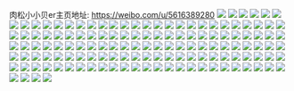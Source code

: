 肉松小小贝er主页地址: https://weibo.com/u/5616389280 
![](https://wx4.sinaimg.cn/mw2000/00685NpSly1h8vjkuxsoqj30tu13oqaq.jpg) 
![](https://wx4.sinaimg.cn/mw2000/00685NpSly1h8pybdg1v3j31ho1zknpd.jpg) 
![](https://wx4.sinaimg.cn/mw2000/00685NpSly1h8pybe3r0jj316o1kwaxy.jpg) 
![](https://wx4.sinaimg.cn/mw2000/00685NpSly1h8pybfhhukj31ho1zku0x.jpg) 
![](https://wx4.sinaimg.cn/mw2000/00685NpSly1h8pybccbxpj32dc35shdu.jpg) 
![](https://wx4.sinaimg.cn/mw2000/00685NpSly1h8pyb9q1r2j30sg0sgtfk.jpg) 
![](https://wx4.sinaimg.cn/mw2000/00685NpSly1h8pybg1tdqj314a14atr6.jpg) 
![](https://wx4.sinaimg.cn/mw2000/00685NpSly1h8pybgw5hxj31zk1hou0m.jpg) 
![](https://wx4.sinaimg.cn/mw2000/00685NpSly1h8pybhimy5j32bz2thhdt.jpg) 
![](https://wx4.sinaimg.cn/mw2000/00685NpSly1h8pybawcjoj31ho1zkx6p.jpg) 
![](https://wx4.sinaimg.cn/mw2000/00685NpSly1h8hw1x6i5ej30u01sxk7p.jpg) 
![](https://wx4.sinaimg.cn/mw2000/00685NpSly1h8hw1sj40cj30wi1ycnpd.jpg) 
![](https://wx4.sinaimg.cn/mw2000/00685NpSly1h8hw1vyiiij30wi1ycqv5.jpg) 
![](https://wx4.sinaimg.cn/mw2000/00685NpSly1h8hw1kylh9j30wi1ycnpd.jpg) 
![](https://wx4.sinaimg.cn/mw2000/00685NpSly1h8hw1omk4kj30wi1ycnpd.jpg) 
![](https://wx4.sinaimg.cn/mw2000/00685NpSly1h8hw4b411kj30u01sx4ef.jpg) 
![](https://wx4.sinaimg.cn/mw2000/00685NpSly1h8hw49dfwuj30u01sxat3.jpg) 
![](https://wx4.sinaimg.cn/mw2000/00685NpSly1h8d3o0uzdfj31sb1sbno2.jpg) 
![](https://wx4.sinaimg.cn/mw2000/00685NpSly1h8d3o06hlhj30wg0wg7a1.jpg) 
![](https://wx4.sinaimg.cn/mw2000/00685NpSly1h5y5wjui2uj30u01403zj.jpg) 
![](https://wx4.sinaimg.cn/mw2000/00685NpSly1h5y5wjji5wj30u013o7a6.jpg) 
![](https://wx4.sinaimg.cn/mw2000/00685NpSly1h5ip89g7opj33402c0u0y.jpg) 
![](https://wx4.sinaimg.cn/mw2000/00685NpSly1h5ip8amnc8j32c0340qv5.jpg) 
![](https://wx4.sinaimg.cn/mw2000/00685NpSly1h5ip8b75gxj31hc0u0qkj.jpg) 
![](https://wx4.sinaimg.cn/mw2000/00685NpSly1h4w2lqfpidj32c0340x6q.jpg) 
![](https://wx4.sinaimg.cn/mw2000/00685NpSly1h4rf1sslu5j33344moqv8.jpg) 
![](https://wx4.sinaimg.cn/mw2000/00685NpSly1h4rf24objcj33344mo7wl.jpg) 
![](https://wx4.sinaimg.cn/mw2000/00685NpSly1h4rf1kpeptj33344mohdx.jpg) 
![](https://wx4.sinaimg.cn/mw2000/00685NpSly1h4rf2cv0buj33344mohdw.jpg) 
![](https://wx4.sinaimg.cn/mw2000/00685NpSly1h4qiqxdnkzj32c0340u0x.jpg) 
![](https://wx4.sinaimg.cn/mw2000/00685NpSly1h4qiqw7icej322n2rjnpd.jpg) 
![](https://wx4.sinaimg.cn/mw2000/00685NpSly1h4qir1n42oj32c03404qr.jpg) 
![](https://wx4.sinaimg.cn/mw2000/00685NpSly1h4259jdte1j30rr0rrwp8.jpg) 
![](https://wx4.sinaimg.cn/mw2000/00685NpSly1h4259koz8jj30qa0qawn6.jpg) 
![](https://wx4.sinaimg.cn/mw2000/00685NpSly1h4259k58myj30sg0sg48f.jpg) 
![](https://wx4.sinaimg.cn/mw2000/00685NpSly1h3oc1jks5wj32ms1z3e82.jpg) 
![](https://wx4.sinaimg.cn/mw2000/00685NpSly1h3oc1qekdij35dc3kwkjq.jpg) 
![](https://wx4.sinaimg.cn/mw2000/00685NpSly1h3oc1wv9tdj335s23uqv8.jpg) 
![](https://wx4.sinaimg.cn/mw2000/00685NpSly1h3oc1yrx1sj32tw27khdu.jpg) 
![](https://wx4.sinaimg.cn/mw2000/00685NpSly1h3oc3j7u8zj30wi0hqwhd.jpg) 
![](https://wx4.sinaimg.cn/mw2000/00685NpSly1h3cq04hf6jj323u35sqv7.jpg) 
![](https://wx4.sinaimg.cn/mw2000/00685NpSly1h3cq161jdoj323u35se83.jpg) 
![](https://wx4.sinaimg.cn/mw2000/00685NpSly1h3cq0uyd3oj323u35s1l0.jpg) 
![](https://wx4.sinaimg.cn/mw2000/00685NpSly1h3c3dbexn1j31be0zk4bl.jpg) 
![](https://wx4.sinaimg.cn/mw2000/00685NpSly1h3c3daxoy6j31be0zk4be.jpg) 
![](https://wx4.sinaimg.cn/mw2000/00685NpSly1h34oe2270gj31sc2dsu0x.jpg) 
![](https://wx4.sinaimg.cn/mw2000/00685NpSly1h329xrpz56j30wi17bn8s.jpg) 
![](https://wx4.sinaimg.cn/mw2000/00685NpSly1h329xstbg4j30wh17bk4l.jpg) 
![](https://wx4.sinaimg.cn/mw2000/00685NpSly1h2uuc9freej31is211ha7.jpg) 
![](https://wx4.sinaimg.cn/mw2000/00685NpSly1h2gbke1w84j31sc2dsqv5.jpg) 
![](https://wx4.sinaimg.cn/mw2000/00685NpSly1h2ap68vom8j30u01sytdu.jpg) 
![](https://wx4.sinaimg.cn/mw2000/00685NpSly1h2ap6b7qawj30u01sy79o.jpg) 
![](https://wx4.sinaimg.cn/mw2000/00685NpSly1h2ap66smwsj30u01sydkq.jpg) 
![](https://wx4.sinaimg.cn/mw2000/00685NpSly1h2ap6dco38j30u01sy0x9.jpg) 
![](https://wx4.sinaimg.cn/mw2000/00685NpSly1h24wjbhvgnj30u01syn1d.jpg) 
![](https://wx4.sinaimg.cn/mw2000/00685NpSly1h24wj9n5q0j30u01sywiu.jpg) 
![](https://wx4.sinaimg.cn/mw2000/00685NpSly1h24rv9bvpxj31400u0n5r.jpg) 
![](https://wx4.sinaimg.cn/mw2000/00685NpSly1h22258nzwdj30u0140qal.jpg) 
![](https://wx4.sinaimg.cn/mw2000/00685NpSly1h21cgsvavgj31400u0qb3.jpg) 
![](https://wx4.sinaimg.cn/mw2000/00685NpSly1h21chjgeu6j31sy0u046j.jpg) 
![](https://wx4.sinaimg.cn/mw2000/00685NpSly1h1wt709fngj30u0140ah0.jpg) 
![](https://wx4.sinaimg.cn/mw2000/00685NpSly1h1u2sfjdbfj30u00u0tfk.jpg) 
![](https://wx4.sinaimg.cn/mw2000/00685NpSly1h1u2sgprpij30u0140aju.jpg) 
![](https://wx4.sinaimg.cn/mw2000/00685NpSly1h1u2seinbrj30u01407eh.jpg) 
![](https://wx4.sinaimg.cn/mw2000/00685NpSly1h1u2shsk72j30u01407dc.jpg) 
![](https://wx4.sinaimg.cn/mw2000/00685NpSly1h1ryrde4qtj313u0tun24.jpg) 
![](https://wx4.sinaimg.cn/mw2000/00685NpSly1h1ryrbclwnj31400u048b.jpg) 
![](https://wx4.sinaimg.cn/mw2000/00685NpSly1h1ryrbs5guj30u0140wms.jpg) 
![](https://wx4.sinaimg.cn/mw2000/00685NpSly1h1ryralseij31sy0u0tlb.jpg) 
![](https://wx4.sinaimg.cn/mw2000/00685NpSly1h1ryrc9019j31400u04a4.jpg) 
![](https://wx4.sinaimg.cn/mw2000/00685NpSly1h1omq6ottjj31hc0u0tez.jpg) 
![](https://wx4.sinaimg.cn/mw2000/00685NpSly1h1o2yg1aksj30tz0tpq7s.jpg) 
![](https://wx4.sinaimg.cn/mw2000/00685NpSly1h1o2yd2qhaj30u014042x.jpg) 
![](https://wx4.sinaimg.cn/mw2000/00685NpSly1h1o2ycqqecj30u01sydlm.jpg) 
![](https://wx4.sinaimg.cn/mw2000/00685NpSly1h1o2yelt2yj30u01574ez.jpg) 
![](https://wx4.sinaimg.cn/mw2000/00685NpSly1h1o2yggyx6j31hc0u0ad0.jpg) 
![](https://wx4.sinaimg.cn/mw2000/00685NpSly1h1o2yddi0zj31hc0u0ak3.jpg) 
![](https://wx4.sinaimg.cn/mw2000/00685NpSly1h1o2yf9o3yj30tz0miwge.jpg) 
![](https://wx4.sinaimg.cn/mw2000/00685NpSly1h1jmnxtjllj31400u0k5k.jpg) 
![](https://wx4.sinaimg.cn/mw2000/00685NpSly1h1jmo0xnlnj31410u0dqf.jpg) 
![](https://wx4.sinaimg.cn/mw2000/00685NpSly1h1jmnzss3oj31410u0wn7.jpg) 
![](https://wx4.sinaimg.cn/mw2000/00685NpSly1h1jmnw6ta5j31bb0u04c7.jpg) 
![](https://wx4.sinaimg.cn/mw2000/00685NpSly1h1jmo2du1mj31400u0n9v.jpg) 
![](https://wx4.sinaimg.cn/mw2000/00685NpSly1h1jmntde3qj31910u0doy.jpg) 
![](https://wx4.sinaimg.cn/mw2000/00685NpSly1h1jmnus8iaj31400u0qgq.jpg) 
![](https://wx4.sinaimg.cn/mw2000/00685NpSly1h1jmnyr95aj31910u0tgf.jpg) 
![](https://wx4.sinaimg.cn/mw2000/00685NpSly1h1jmo375gjj31400u07at.jpg) 
![](https://wx4.sinaimg.cn/mw2000/00685NpSly1h1heugx3k0j30u01c6q8e.jpg) 
![](https://wx4.sinaimg.cn/mw2000/00685NpSly1h1eqclkdynj30wi0gegmn.jpg) 
![](https://wx4.sinaimg.cn/mw2000/00685NpSly1h16on6k9r1j30sg7dfhdt.jpg) 
![](https://wx4.sinaimg.cn/mw2000/00685NpSly1h16onan99zj30sg75okjl.jpg) 
![](https://wx4.sinaimg.cn/mw2000/00685NpSly1h16onf1uodj30sg8annpd.jpg) 
![](https://wx4.sinaimg.cn/mw2000/00685NpSly1h16onhne52j30sg7v4kiu.jpg) 
![](https://wx4.sinaimg.cn/mw2000/00685NpSly1h16on2un5xj30sg6xznpd.jpg) 
![](https://wx4.sinaimg.cn/mw2000/00685NpSly1h167qqvwq1j31hc0u0jyf.jpg) 
![](https://wx4.sinaimg.cn/mw2000/00685NpSly1h151eepqx3j32c0340x6p.jpg) 
![](https://wx4.sinaimg.cn/mw2000/00685NpSly1h151eh5n3aj32c033zqv5.jpg) 
![](https://wx4.sinaimg.cn/mw2000/00685NpSly1h151edtw7xj32c0340qv5.jpg) 
![](https://wx4.sinaimg.cn/mw2000/00685NpSly1h151efnhl9j32c0340qv5.jpg) 
![](https://wx4.sinaimg.cn/mw2000/00685NpSly1h151ed4zsnj32c03401ky.jpg) 
![](https://wx4.sinaimg.cn/mw2000/00685NpSly1h151egjwkqj32c033z1ky.jpg) 
![](https://wx4.sinaimg.cn/mw2000/00685NpSly1h13ugfezuoj317h07o40b.jpg) 
![](https://wx4.sinaimg.cn/mw2000/00685NpSly1h0q051yzclj30u01910yy.jpg) 
![](https://wx4.sinaimg.cn/mw2000/00685NpSly1h0q05198jij30u0191k10.jpg) 
![](https://wx4.sinaimg.cn/mw2000/00685NpSly1h0q0547udtj31400u07by.jpg) 
![](https://wx4.sinaimg.cn/mw2000/00685NpSly1h0q052amndj30u0191gtk.jpg) 
![](https://wx4.sinaimg.cn/mw2000/00685NpSly1h0q051nxu8j30u0190n5a.jpg) 
![](https://wx4.sinaimg.cn/mw2000/00685NpSly1h0q052vq06j31400u0dm5.jpg) 
![](https://wx4.sinaimg.cn/mw2000/00685NpSly1h0q052ka8aj31400u0q8z.jpg) 
![](https://wx4.sinaimg.cn/mw2000/00685NpSly1h0q054nmxzj30u0191n6v.jpg) 
![](https://wx4.sinaimg.cn/mw2000/00685NpSly1h0q0cys5q9j30u0191thc.jpg) 
![](https://wx4.sinaimg.cn/mw2000/00685NpSly1h0nmr9tuihj30u0141441.jpg) 
![](https://wx4.sinaimg.cn/mw2000/00685NpSly1h0j3wpv09vj30u00u0q94.jpg) 
![](https://wx4.sinaimg.cn/mw2000/00685NpSly1h0j3wqpymtj30u00u0tfz.jpg) 
![](https://wx4.sinaimg.cn/mw2000/00685NpSly1h0hav1yf1fj30u01sy794.jpg) 
![](https://wx4.sinaimg.cn/mw2000/00685NpSly1h0hauxh5roj30u01sydm2.jpg) 
![](https://wx4.sinaimg.cn/mw2000/00685NpSly1h0hav6zk34j30u01sy0yj.jpg) 
![](https://wx4.sinaimg.cn/mw2000/00685NpSly1h0havb9xicj30u01sygrr.jpg) 
![](https://wx4.sinaimg.cn/mw2000/00685NpSly1h0havf9ufoj30u01sy42y.jpg) 
![](https://wx4.sinaimg.cn/mw2000/00685NpSly1h0b12ulvo0j31400u078v.jpg) 
![](https://wx4.sinaimg.cn/mw2000/00685NpSly1h08d7aet7dj30u0140k0m.jpg) 
![](https://wx4.sinaimg.cn/mw2000/00685NpSly1h08d7cgiofj30u0140k0l.jpg) 
![](https://wx4.sinaimg.cn/mw2000/00685NpSly1h08d7dbv6jj30u0140n5n.jpg) 
![](https://wx4.sinaimg.cn/mw2000/00685NpSly1h07fks29h6j30u00zstcy.jpg) 
![](https://wx4.sinaimg.cn/mw2000/00685NpSly1h07fkr3aexj30u010agq9.jpg) 
![](https://wx4.sinaimg.cn/mw2000/00685NpSly1gtdcxsfw4ej30sg0sgtfk.jpg) 
![](https://wx4.sinaimg.cn/mw2000/00685NpSly1gtdcxs6evtj30sg0sgdnz.jpg) 
![](https://wx4.sinaimg.cn/mw2000/00685NpSly1gtdcxso8njj30sg0sgn5u.jpg) 
![](https://wx4.sinaimg.cn/mw2000/00685NpSly1gs4u2zopxpj32eo1lse81.jpg) 
![](https://wx4.sinaimg.cn/mw2000/00685NpSly1grpwoyrxocj335s2dce86.jpg) 
![](https://wx4.sinaimg.cn/mw2000/00685NpSly1grpwo88rhsj335s23u1l4.jpg) 
![](https://wx4.sinaimg.cn/mw2000/00685NpSly1grpwopq5zmj335s23ukjr.jpg) 
![](https://wx4.sinaimg.cn/mw2000/00685NpSly1grpwofhtinj335s23ub2e.jpg) 
![](https://wx4.sinaimg.cn/mw2000/00685NpSly1grnn5hmb1xj30ug0muwxc.jpg) 
![](https://wx4.sinaimg.cn/mw2000/00685NpSly1grnn5gnyh6j32tc2407wm.jpg) 
